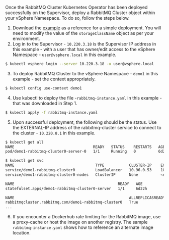 Once the RabbitMQ Cluster Kubernetes Operator has been deployed successfully on the Supervisor, deploy a RabbitMQ Cluster object within your vSphere Namespace. To do so, follow the steps below.

1. Download the [example](rabbitmq-instance.yaml) as a reference for a simple deployment. You will need to modify the value of the `storageClassName` object as per your environment. 
2. Log in to the Supervisor - `10.220.3.18` is the Supervisor IP address in this example - with a user that has owner/edit access to the vSphere Namespace - `user@vsphere.local` in this example. 
```bash
$ kubectl vsphere login --server 10.220.3.18 -u user@vsphere.local
```
3. To deploy RabbitMQ Cluster to the vSphere Namespace - `demo1` in this example - set the context appropriately. 
```bash
$ kubectl config use-context demo1
```
4. Use kubectl to deploy the file -`rabbitmq-instance.yaml` in this example - that was downloaded in Step 1. 
```bash
$ kubectl apply -f rabbitmq-instance.yaml
```
5. Upon successful deployment, the following should be the status. Use the EXTERNAL-IP address of the rabbitmq-cluster service to connect to the cluster - `10.220.8.1` in this example.  
```bash
$ kubectl get all
NAME                                   READY   STATUS    RESTARTS   AGE
pod/demo1-rabbitmq-cluster0-server-0   1/1     Running   0          6d22h

$ kubectl get svc
NAME                                    TYPE           CLUSTER-IP    EXTERNAL-IP   PORT(S)                                          AGE
service/demo1-rabbitmq-cluster0         LoadBalancer   10.96.0.53    10.220.8.1    5672:31907/TCP,15672:30104/TCP,15692:32637/TCP   6d22h
service/demo1-rabbitmq-cluster0-nodes   ClusterIP      None          <none>        4369/TCP,25672/TCP                               6d22h

NAME                                              READY   AGE
statefulset.apps/demo1-rabbitmq-cluster0-server   1/1     6d22h

NAME                                                   ALLREPLICASREADY   RECONCILESUCCESS   AGE
rabbitmqcluster.rabbitmq.com/demo1-rabbitmq-cluster0   True               False              6d22h
...
```
6. If you encounter a Dockerhub rate limiting for the RabbitMQ image, use a proxy-cache or host the image on another registry. The sample `rabbitmq-instance.yaml` shows how to reference an alternate image location.  